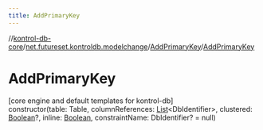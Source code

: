 ```yaml
---
title: AddPrimaryKey
---
```

//[kontrol-db-core](../../../index.html)/[net.futureset.kontroldb.modelchange](../index.html)/[AddPrimaryKey](index.html)/[AddPrimaryKey](-add-primary-key.html)



# AddPrimaryKey



[core engine and default templates for kontrol-db]\
constructor(table: Table, columnReferences: [List](https://kotlinlang.org/api/latest/jvm/stdlib/kotlin.collections/-list/index.html)&lt;DbIdentifier&gt;, clustered: [Boolean](https://kotlinlang.org/api/latest/jvm/stdlib/kotlin/-boolean/index.html)?, inline: [Boolean](https://kotlinlang.org/api/latest/jvm/stdlib/kotlin/-boolean/index.html), constraintName: DbIdentifier? = null)




